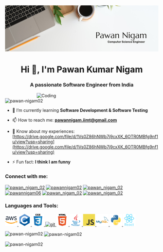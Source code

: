 ![logo](https://github.com/pawan-nigam02/pawan-nigam02/blob/main/github%20banner.png)
<h1 align="center">Hi 👋, I'm Pawan Kumar Nigam</h1>
<h3 align="center">A passionate Software Engineer from India</h3>
<img align="right" alt="Coding" width="400" src="https://camo.githubusercontent.com/4d9f5ecceb711eec6e2018f38a5677dc657c9738d4a65ba3b928c41c0a45b439/68747470733a2f2f6d69726f2e6d656469756d2e636f6d2f6d61782f313336302f302a37513379765349765f7430696f4a2d5a2e676966">

<p align="left"> <img src="https://komarev.com/ghpvc/?username=pawan-nigam02&label=Profile%20views&color=0e75b6&style=flat" alt="pawan-nigam02" /> </p>

- 🌱 I’m currently learning **Software Development & Software Testing**

- 📫 How to reach me:   **pawannigam.iimt@gmail.com**

- 📄 Know about my experiences: [https://drive.google.com/file/d/1Vs0Z86hNWb7j9cxXK_6OTR0MBfg9nf1u/view?usp=sharing](https://drive.google.com/file/d/1Vs0Z86hNWb7j9cxXK_6OTR0MBfg9nf1u/view?usp=sharing)

- ⚡ Fun fact:   **I think I am funny**

<h3 align="left">Connect with me:</h3>
<p align="left">
<a href="https://twitter.com/pawan_nigam_02" target="blank"><img align="center" src="https://raw.githubusercontent.com/rahuldkjain/github-profile-readme-generator/master/src/images/icons/Social/twitter.svg" alt="pawan_nigam_02" height="30" width="40" /></a>
<a href="https://linkedin.com/in/pawannigam02" target="blank"><img align="center" src="https://raw.githubusercontent.com/rahuldkjain/github-profile-readme-generator/master/src/images/icons/Social/linked-in-alt.svg" alt="pawannigam02" height="30" width="40" /></a>
<a href="https://instagram.com/pawan_nigam_02" target="blank"><img align="center" src="https://raw.githubusercontent.com/rahuldkjain/github-profile-readme-generator/master/src/images/icons/Social/instagram.svg" alt="pawan_nigam_02" height="30" width="40" /></a>
<a href="https://www.hackerrank.com/pawannigam06" target="blank"><img align="center" src="https://raw.githubusercontent.com/rahuldkjain/github-profile-readme-generator/master/src/images/icons/Social/hackerrank.svg" alt="pawannigam06" height="30" width="40" /></a>
<a href="https://www.leetcode.com/pawan_nigam_02" target="blank"><img align="center" src="https://raw.githubusercontent.com/rahuldkjain/github-profile-readme-generator/master/src/images/icons/Social/leet-code.svg" alt="pawan_nigam_02" height="30" width="40" /></a>
<a href="https://auth.geeksforgeeks.org/user/pawan_nigam_02" target="blank"><img align="center" src="https://raw.githubusercontent.com/rahuldkjain/github-profile-readme-generator/master/src/images/icons/Social/geeks-for-geeks.svg" alt="pawan_nigam_02" height="30" width="40" /></a>
</p>

<h3 align="left">Languages and Tools:</h3>
<p align="left"> <a href="https://aws.amazon.com" target="_blank" rel="noreferrer"> <img src="https://raw.githubusercontent.com/devicons/devicon/master/icons/amazonwebservices/amazonwebservices-original-wordmark.svg" alt="aws" width="40" height="40"/> </a> <a href="https://www.cprogramming.com/" target="_blank" rel="noreferrer"> <img src="https://raw.githubusercontent.com/devicons/devicon/master/icons/c/c-original.svg" alt="c" width="40" height="40"/> </a> <a href="https://www.w3schools.com/css/" target="_blank" rel="noreferrer"> <img src="https://raw.githubusercontent.com/devicons/devicon/master/icons/css3/css3-original-wordmark.svg" alt="css3" width="40" height="40"/> </a> <a href="https://git-scm.com/" target="_blank" rel="noreferrer"> <img src="https://www.vectorlogo.zone/logos/git-scm/git-scm-icon.svg" alt="git" width="40" height="40"/> </a> <a href="https://www.w3.org/html/" target="_blank" rel="noreferrer"> <img src="https://raw.githubusercontent.com/devicons/devicon/master/icons/html5/html5-original-wordmark.svg" alt="html5" width="40" height="40"/> </a> <a href="https://www.java.com" target="_blank" rel="noreferrer"> <img src="https://raw.githubusercontent.com/devicons/devicon/master/icons/java/java-original.svg" alt="java" width="40" height="40"/> </a> <a href="https://developer.mozilla.org/en-US/docs/Web/JavaScript" target="_blank" rel="noreferrer"> <img src="https://raw.githubusercontent.com/devicons/devicon/master/icons/javascript/javascript-original.svg" alt="javascript" width="40" height="40"/> </a> <a href="https://www.mysql.com/" target="_blank" rel="noreferrer"> <img src="https://raw.githubusercontent.com/devicons/devicon/master/icons/mysql/mysql-original-wordmark.svg" alt="mysql" width="40" height="40"/> </a> <a href="https://www.python.org" target="_blank" rel="noreferrer"> <img src="https://raw.githubusercontent.com/devicons/devicon/master/icons/python/python-original.svg" alt="python" width="40" height="40"/> </a> <a href="https://reactjs.org/" target="_blank" rel="noreferrer"> <img src="https://raw.githubusercontent.com/devicons/devicon/master/icons/react/react-original-wordmark.svg" alt="react" width="40" height="40"/> </a> </p>

<p><img align="left" src="https://github-readme-stats.vercel.app/api/top-langs?username=pawan-nigam02&show_icons=true&locale=en&layout=compact" alt="pawan-nigam02" /></p>

<p>&nbsp;<img align="center" src="https://github-readme-stats.vercel.app/api?username=pawan-nigam02&show_icons=true&locale=en" alt="pawan-nigam02" /></p>

<p><img align="center" src="https://github-readme-streak-stats.herokuapp.com/?user=pawan-nigam02&" alt="pawan-nigam02" /></p>

<!---
pawan-nigam02/pawan-nigam02 is a ✨ special ✨ repository because its `README.md` (this file) appears on your GitHub profile.
You can click the Preview link to take a look at your changes.
--->
